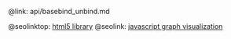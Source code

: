 @link: api/basebind_unbind.md

@seolinktop: [html5 library](https://webix.com)
@seolink: [javascript graph visualization](https://webix.com/widget/charts/)